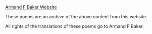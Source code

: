 
[Armand F Baker Website](http://www.armandfbaker.com/poems.html)

These poems are an archive of the above content from this website.

All rights of the translations of these poems go to Armand F Baker.
